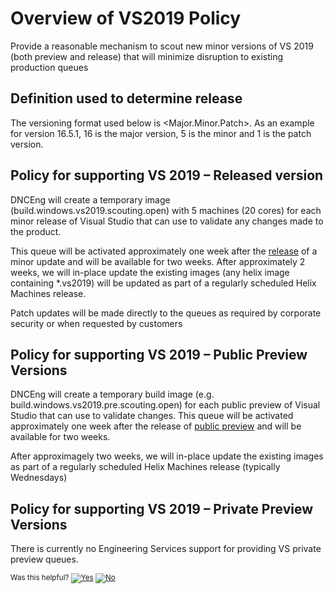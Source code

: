 # Overview of VS2019 Policy 
Provide a reasonable mechanism to scout new minor versions of VS 2019 (both preview and release) that will minimize disruption to existing production queues

## Definition used to determine release 
The versioning format used below is <Major.Minor.Patch>. As an example for version 16.5.1, 16 is the major version, 5 is the minor and 1 is the patch version. 

## Policy for supporting VS 2019 – Released version
DNCEng will create a temporary image (build.windows.vs2019.scouting.open) with 5 machines (20 cores) for each minor release of Visual Studio that can use to validate any changes made to the product. 

This queue will be activated approximately one week after the [release](https://docs.microsoft.com/en-us/visualstudio/releases/2019/release-notes) of a minor update and will be available for two weeks. After approximately 2 weeks, we will in-place update the existing images (any helix image containing *.vs2019) will be updated as part of a regularly scheduled Helix Machines release.

Patch updates will be made directly to the queues as required by corporate security or when requested by customers

## Policy for supporting VS 2019 – Public Preview Versions
DNCEng will create a temporary build image (e.g. build.windows.vs2019.pre.scouting.open) for each public preview of Visual Studio that can use to validate changes. This queue will be activated approximately one week after the release of [public preview](https://docs.microsoft.com/en-us/visualstudio/releases/2019/release-notes-preview) and will be available for two weeks. 

After approximagely two weeks, we will in-place update the existing images as part of a regularly scheduled Helix Machines release (typically Wednesdays)

## Policy for supporting VS 2019 – Private Preview Versions
There is currently no Engineering Services support for providing VS private preview queues.


<!-- Begin Generated Content: Doc Feedback -->
<sub>Was this helpful? [![Yes](https://helix.dot.net/f/ip/5?p=Documentation%5CPolicy%5CVS2019SupportPolicy.md)](https://helix.dot.net/f/p/5?p=Documentation%5CPolicy%5CVS2019SupportPolicy.md) [![No](https://helix.dot.net/f/in)](https://helix.dot.net/f/n/5?p=Documentation%5CPolicy%5CVS2019SupportPolicy.md)</sub>
<!-- End Generated Content-->
